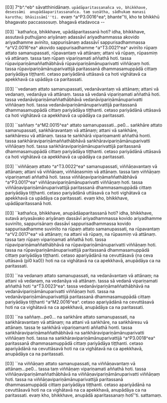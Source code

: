 [03] 7^b^.^eb^ sāvatthinidānaṃ. ``upādāparitassanañca vo, bhikkhave, desessāmi  anupādāaparitassanañca. taṃ suṇātha, sādhukaṃ manasi karotha; bhāsissāmī''ti. ``evaṃ  ^a^P3.0016^ea^, bhante''ti, kho te bhikkhū bhagavato paccassosuṃ. bhagavā etadavoca --

[03] ``kathañca, bhikkhave, upādāparitassanā hoti? idha, bhikkhave, assutavā puthujjano  ariyānaṃ adassāvī ariyadhammassa akovido ariyadhamme avinīto, sappurisānaṃ adassāvī  sappurisadhammassa ^a^V2.0016^ea^ akovido sappurisadhamme ^a^T3.0021^ea^ avinīto rūpaṃ attato samanupassati,  rūpavantaṃ vā attānaṃ; attani vā rūpaṃ, rūpasmiṃ vā attānaṃ. tassa taṃ rūpaṃ vipariṇamati  aññathā hoti. tassa rūpavipariṇāmaññathābhāvā rūpavipariṇāmānuparivatti viññāṇaṃ hoti.  tassa rūpavipariṇāmānuparivattijā paritassanā dhammasamuppādā cittaṃ pariyādāya tiṭṭhanti.  cetaso pariyādānā uttāsavā ca hoti vighātavā ca apekkhavā ca upādāya ca paritassati.

[03] ``vedanaṃ attato samanupassati, vedanāvantaṃ vā attānaṃ; attani vā vedanaṃ, vedanāya vā  attānaṃ. tassa sā vedanā vipariṇamati aññathā hoti. tassa vedanāvipariṇāmaññathābhāvā  vedanāvipariṇāmānuparivatti viññāṇaṃ hoti. tassa vedanāvipariṇāmānuparivattijā paritassanā  dhammasamuppādā cittaṃ pariyādāya tiṭṭhanti. cetaso pariyādānā uttāsavā ca hoti vighātavā ca  apekkhavā ca upādāya ca paritassati.

[03] ``saññaṃ ^a^M2.0015^ea^ attato samanupassati...pe0... saṅkhāre attato samanupassati,  saṅkhāravantaṃ vā attānaṃ; attani vā saṅkhāre, saṅkhāresu vā attānaṃ. tassa te saṅkhārā  vipariṇamanti aññathā honti. tassa saṅkhāravipariṇāmaññathābhāvā  saṅkhāravipariṇāmānuparivatti viññāṇaṃ hoti. tassa saṅkhāravipariṇāmānuparivattijā  paritassanā dhammasamuppādā cittaṃ pariyādāya tiṭṭhanti. cetaso pariyādānā uttāsavā ca hoti  vighātavā ca apekkhavā ca upādāya ca paritassati.

[03] ``viññāṇaṃ attato ^a^T3.0022^ea^ samanupassati, viññāṇavantaṃ vā attānaṃ; attani vā viññāṇaṃ,  viññāṇasmiṃ vā attānaṃ. tassa taṃ viññāṇaṃ vipariṇamati aññathā hoti. tassa  viññāṇavipariṇāmaññathābhāvā ^a^P3.0017^ea^ viññāṇavipariṇāmānuparivatti viññāṇaṃ hoti.  tassa viññāṇavipariṇāmānuparivattijā paritassanā dhammasamuppādā cittaṃ pariyādāya tiṭṭhanti.  cetaso pariyādānā uttāsavā ca hoti vighātavā ca apekkhavā ca upādāya ca paritassati.  evaṃ kho, bhikkhave, upādāparitassanā hoti.

[03] ``kathañca, bhikkhave, anupādāaparitassanā hoti? idha, bhikkhave, sutavā ariyasāvako  ariyānaṃ dassāvī ariyadhammassa kovido ariyadhamme suvinīto, sappurisānaṃ dassāvī  sappurisadhammassa kovido sappurisadhamme suvinīto na rūpaṃ attato samanupassati, na rūpavantaṃ  ^a^V2.0017^ea^ vā attānaṃ; na attani vā rūpaṃ, na rūpasmiṃ vā attānaṃ. tassa taṃ rūpaṃ  vipariṇamati aññathā hoti. tassa rūpavipariṇāmaññathābhāvā na rūpavipariṇāmānuparivatti  viññāṇaṃ hoti. tassa na rūpavipariṇāmānuparivattijā paritassanā dhammasamuppādā cittaṃ  pariyādāya tiṭṭhanti. cetaso apariyādānā na cevuttāsavā {na ceva uttāsavā  (pī0 ka0)} hoti na ca vighātavā na ca  apekkhavā, anupādāya ca na paritassati.

[03] ``na vedanaṃ attato samanupassati, na vedanāvantaṃ vā attānaṃ; na attani vā vedanaṃ, na  vedanāya vā attānaṃ. tassa sā vedanā vipariṇamati aññathā hoti ^a^T3.0023^ea^. tassa  vedanāvipariṇāmaññathābhāvā na vedanāvipariṇāmānuparivatti viññāṇaṃ hoti. tassa na  vedanāvipariṇāmānuparivattijā paritassanā dhammasamuppādā cittaṃ pariyādāya tiṭṭhanti ^a^M2.0016^ea^.  cetaso apariyādānā na cevuttāsavā hoti na ca vighātavā na ca apekkhavā, anupādāya ca na  paritassati.

[03] ``na saññaṃ...pe0... na saṅkhāre attato samanupassati, na saṅkhāravantaṃ vā attānaṃ; na  attani vā saṅkhāre, na saṅkhāresu vā attānaṃ. tassa te saṅkhārā vipariṇamanti aññathā  honti. tassa saṅkhāravipariṇāmaññathābhāvā na saṅkhāravipariṇāmānuparivatti viññāṇaṃ hoti.  tassa na saṅkhāravipariṇāmānuparivattijā ^a^P3.0018^ea^ paritassanā dhammasamuppādā cittaṃ  pariyādāya tiṭṭhanti. cetaso apariyādānā na cevuttāsavā hoti na ca vighātavā na ca  apekkhavā, anupādāya ca na paritassati.

[03] ``na viññāṇaṃ attato samanupassati, na viññāṇavantaṃ vā attānaṃ...pe0... tassa taṃ  viññāṇaṃ vipariṇamati aññathā hoti. tassa viññāṇavipariṇāmaññathābhāvā na  viññāṇavipariṇāmānuparivatti viññāṇaṃ hoti. tassa na viññāṇavipariṇāmānuparivattijā  paritassanā dhammasamuppādā cittaṃ pariyādāya tiṭṭhanti. cetaso apariyādānā na cevuttāsavā  hoti na ca vighātavā na ca apekkhavā, anupādāya ca na paritassati. evaṃ kho, bhikkhave,  anupādā aparitassanaṃ hotī''ti. sattamaṃ.